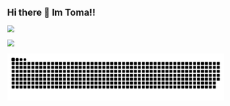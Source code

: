 ## Hi there 👋 Im Toma!!

<p align="left">
  <a href="https://github.com/toma1128">
    <img height="20" src="https://komarev.com/ghpvc/?username=toma1128" />
</p>

<!-- 言語の割合 -->
![](https://github-readme-stats.vercel.app/api/top-langs/?username=toma1128&layout=compact)

<!-- ヘビちゃん -->
![](https://raw.githubusercontent.com/toma1128/toma1128/output/github-contribution-grid-snake.svg)
